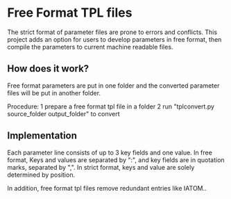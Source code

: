 # Free Format TPL files

The strict format of parameter files are prone to errors and conflicts. This project adds an option for users
to develop parameters in free format, then compile the parameters to current machine readable files.


## How does it work?
Free format parameters are put in one folder and the converted parameter files will be put in another folder.

Procedure:
1 prepare a free format tpl file in a folder
2 run "tplconvert.py source_folder output_folder" to convert

## Implementation
Each parameter line consists of up to 3 key fields and one value. In free format, Keys and values are separated
by ":", and key fields are in quotation marks, separated by ",". In strict format, keys and value are solely
determined by position.

In addition, free format tpl files remove redundant entries like IATOM..

